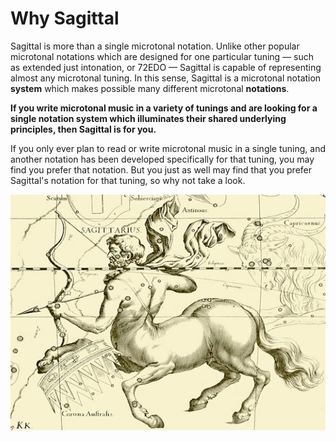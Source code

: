 # Why Sagittal

Sagittal is more than a single microtonal notation. Unlike other popular microtonal notations which are designed for one particular tuning — such as extended just intonation, or 72EDO — Sagittal is capable of representing almost any microtonal tuning. In this sense, Sagittal is a microtonal notation **system** which makes possible many different microtonal **notations**. 

**If you write microtonal music in a variety of tunings and are looking for a single notation system which illuminates their shared underlying principles, then Sagittal is for you.** 

If you only ever plan to read or write microtonal music in a single tuning, and another notation has been developed specifically for that tuning, you may find you prefer that notation. But you just as well may find that you prefer Sagittal's notation for that tuning, so why not take a look.

![Sagittarius, the archer](.gitbook/assets/image007.jpg)



